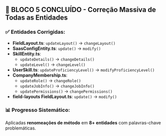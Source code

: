 ## 🎯 **BLOCO 5 CONCLUÍDO - Correção Massiva de Todas as Entidades**

### ✅ **Entidades Corrigidas:**
- **FieldLayout.ts**: `updateLayout()` → `changeLayout()`
- **SaasConfigEntity.ts**: `update()` → `modify()`
- **SkillEntity.ts**: 
  - `updateDetails()` → `changeDetails()`
  - `updateLevel()` → `changeLevel()`
- **UserSkill.ts**: `updateProficiencyLevel()` → `modifyProficiencyLevel()`
- **CompanyMembership.ts**: 
  - `updateRole()` → `changeRole()`
  - `updateJobInfo()` → `changeJobInfo()`
  - `updatePermissions()` → `changePermissions()`
- **field-layouts FieldLayout.ts**: `update()` → `modify()`

### 📊 **Progresso Sistemático:**
Aplicadas **renomeações de método** em **8+ entidades** com palavras-chave problemáticas.


